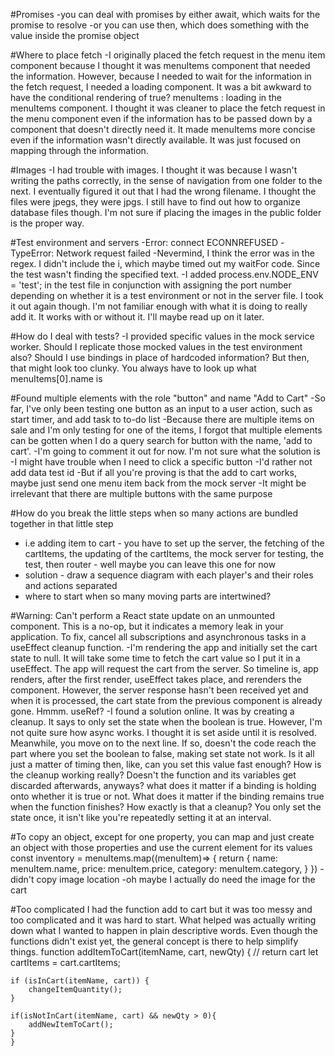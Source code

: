 #Promises
-you can deal with promises by either await, which waits for the promise to resolve
-or you can use then, which does something with the value inside the promise object

#Where to place fetch
-I originally placed the fetch request in the menu item component because I thought it was menuItems component that needed the information. However, because I needed to wait for the information in the fetch request, I needed a loading component. It was a bit awkward to have the conditional rendering of true? menuItems : loading in the menuItems component. I thought it was cleaner to place the fetch request in the menu component even if the information has to be passed down by a component that doesn't directly need it. It made menuItems more concise even if the information wasn't directly available. It was just focused on mapping through the information.

#Images
-I had trouble with images. I thought it was because I wasn't writing the paths correctly, in the sense of navigation from one folder to the next. I eventually figured it out that I had the wrong filename. I thought the files were jpegs, they were jpgs. I still have to find out how to organize database files though. I'm not sure if placing the images in the public folder is the proper way.

#Test environment and servers
-Error: connect ECONNREFUSED
-TypeError: Network request failed
-Nevermind, I think the error was in the regex. I didn't include the i, which maybe timed out my waitFor code. Since the test wasn't finding the specified text.
-I added process.env.NODE_ENV = 'test'; in the test file in conjunction with assigning the port number depending on whether it is a test environment or not in the server file. I took it out again though. I'm not familiar enough with what it is doing to really add it. It works with or without it. I'll maybe read up on it later.

#How do I deal with tests?
-I provided specific values in the mock service worker. Should I replicate those mocked values in the test environment also? Should I use bindings in place of hardcoded information? But then, that might look too clunky. You always have to look up what menuItems[0].name is

#Found multiple elements with the role "button" and name "Add to Cart"
-So far, I've only been testing one button as an input to a user action, such as start timer, and add task to to-do list
-Because there are multiple items on sale and I'm only testing for one of the items, I forgot that multiple elements can be gotten when I do a query search for button with the name, 'add to cart'.
-I'm going to comment it out for now. I'm not sure what the solution is
-I might have trouble when I need to click a specific button
-I'd rather not add data test id
-But if all you're proving is that the add to cart works, maybe just send one menu item back from the mock server
-It might be irrelevant that there are multiple buttons with the same purpose

#How do you break the little steps when so many actions are bundled together in that little step
- i.e adding item to cart - you have to set up the server, the fetching of the cartItems, the updating of the cartItems, the mock server for testing, the test, then router - well maybe you can leave this one for now
- solution - draw a sequence diagram with each player's and their roles and actions separated
- where to start when so many moving parts are intertwined?

#Warning: Can't perform a React state update on an unmounted component. This is a no-op, but it indicates a memory leak in your application. To fix, cancel all subscriptions and asynchronous tasks in a useEffect cleanup function.
-I'm rendering the app and initially set the cart state to null. It will take some time to fetch the cart value so I put it in a useEffect. The app will request the cart from the server. So timeline is, app renders, after the first render, useEffect takes place, and rerenders the component. However, the server response hasn't been received yet and when it is processed, the cart state from the previous component is already gone. Hmmm. useRef?
-I found a solution online. It was by creating a cleanup. It says to only set the state when the boolean is true. However, I'm not quite sure how async works. I thought it is set aside until it is resolved. Meanwhile, you move on to the next line. If so, doesn't the code reach the part where you set the boolean to false, making set state not work. Is it all just a matter of timing then, like, can you set this value fast enough? How is the cleanup working really? Doesn't the function and its variables get discarded afterwards, anyways? what does it matter if a binding is holding onto whether it is true or not. What does it matter if the binding remains true when the function finishes? How exactly is that a cleanup? You only set the state once, it isn't like you're repeatedly setting it at an interval.

#To copy an object, except for one property, you can map and just create an object with those properties and use the current element for its values
const inventory = menuItems.map((menuItem)=> {
    return {
        name: menuItem.name,
        price: menuItem.price,
        category: menuItem.category,
    }
})
-didn't copy image location
-oh maybe I actually do need the image for the cart

#Too complicated
I had the function add to cart but it was too messy and too complicated and it was hard to start. What helped was actually writing down what I wanted to happen in plain descriptive words. Even though the functions didn't exist yet, the general concept is there to help simplify things.
    function addItemToCart(itemName, cart, newQty) {
    // return cart
    let cartItems = cart.cartItems;

    if (isInCart(itemName, cart)) {
        changeItemQuantity();
    } 

    if(isNotInCart(itemName, cart) && newQty > 0){
        addNewItemToCart();
    }
    }